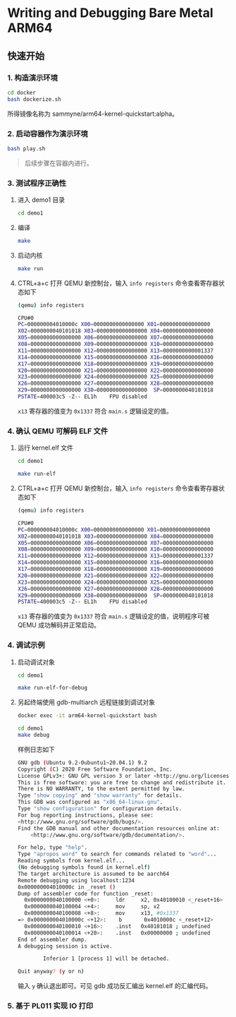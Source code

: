 # Writing and Debugging Bare Metal ARM64

## 快速开始

### 1. 构造演示环境
```bash
cd docker
bash dockerize.sh
```

所得镜像名称为 sammyne/arm64-kernel-quickstart:alpha。

### 2. 启动容器作为演示环境

```bash
bash play.sh
```

> 后续步骤在容器内进行。

### 3. 测试程序正确性

1. 进入 demo1 目录
    ```bash
    cd demo1
    ```
1. 编译
    ```bash
    make
    ```
1. 启动内核
    ```bash
    make run
    ```
1.  CTRL+a+c 打开 QEMU 新控制台，输入 `info registers` 命令查看寄存器状态如下
    ```bash
    (qemu) info registers

    CPU#0
    PC=000000004010000c X00=0000000000000000 X01=0000000000000000
    X02=0000000040101018 X03=0000000000000000 X04=0000000000000000
    X05=0000000000000000 X06=0000000000000000 X07=0000000000000000
    X08=0000000000000000 X09=0000000000000000 X10=0000000000000000
    X11=0000000000000000 X12=0000000000000000 X13=0000000000001337
    X14=0000000000000000 X15=0000000000000000 X16=0000000000000000
    X17=0000000000000000 X18=0000000000000000 X19=0000000000000000
    X20=0000000000000000 X21=0000000000000000 X22=0000000000000000
    X23=0000000000000000 X24=0000000000000000 X25=0000000000000000
    X26=0000000000000000 X27=0000000000000000 X28=0000000000000000
    X29=0000000000000000 X30=0000000000000000  SP=0000000040101018
    PSTATE=400003c5 -Z-- EL1h    FPU disabled
    ```

    `x13` 寄存器的值变为 `0x1337` 符合 `main.s` 逻辑设定的值。

### 4. 确认 QEMU 可解码 ELF 文件
1. 运行 kernel.elf 文件
    ```bash
    cd demo1

    make run-elf
    ```
1.  CTRL+a+c 打开 QEMU 新控制台，输入 `info registers` 命令查看寄存器状态如下
    ```bash
    (qemu) info registers

    CPU#0
    PC=000000004010000c X00=0000000000000000 X01=0000000000000000
    X02=0000000040101018 X03=0000000000000000 X04=0000000000000000
    X05=0000000000000000 X06=0000000000000000 X07=0000000000000000
    X08=0000000000000000 X09=0000000000000000 X10=0000000000000000
    X11=0000000000000000 X12=0000000000000000 X13=0000000000001337
    X14=0000000000000000 X15=0000000000000000 X16=0000000000000000
    X17=0000000000000000 X18=0000000000000000 X19=0000000000000000
    X20=0000000000000000 X21=0000000000000000 X22=0000000000000000
    X23=0000000000000000 X24=0000000000000000 X25=0000000000000000
    X26=0000000000000000 X27=0000000000000000 X28=0000000000000000
    X29=0000000000000000 X30=0000000000000000  SP=0000000040101018
    PSTATE=400003c5 -Z-- EL1h    FPU disabled
    ```

    `x13` 寄存器的值变为 `0x1337` 符合 `main.s` 逻辑设定的值，说明程序可被 QEMU 成功解码并正常启动。

### 4. 调试示例

1. 启动调试对象
    ```bash
    cd demo1

    make run-elf-for-debug
    ```
2. 另起终端使用 gdb-multiarch 远程链接到调试对象
    ```bash
    docker exec -it arm64-kernel-quickstart bash

    cd demo1
    make debug
    ```
    样例日志如下
    ```bash
    GNU gdb (Ubuntu 9.2-0ubuntu1~20.04.1) 9.2
    Copyright (C) 2020 Free Software Foundation, Inc.
    License GPLv3+: GNU GPL version 3 or later <http://gnu.org/licenses/gpl.html>
    This is free software: you are free to change and redistribute it.
    There is NO WARRANTY, to the extent permitted by law.
    Type "show copying" and "show warranty" for details.
    This GDB was configured as "x86_64-linux-gnu".
    Type "show configuration" for configuration details.
    For bug reporting instructions, please see:
    <http://www.gnu.org/software/gdb/bugs/>.
    Find the GDB manual and other documentation resources online at:
        <http://www.gnu.org/software/gdb/documentation/>.

    For help, type "help".
    Type "apropos word" to search for commands related to "word"...
    Reading symbols from kernel.elf...
    (No debugging symbols found in kernel.elf)
    The target architecture is assumed to be aarch64
    Remote debugging using localhost:1234
    0x000000004010000c in _reset ()
    Dump of assembler code for function _reset:
      0x0000000040100000 <+0>:     ldr     x2, 0x40100010 <_reset+16>
      0x0000000040100004 <+4>:     mov     sp, x2
      0x0000000040100008 <+8>:     mov     x13, #0x1337                    // #4919
    => 0x000000004010000c <+12>:    b       0x4010000c <_reset+12>
      0x0000000040100010 <+16>:    .inst   0x40101018 ; undefined
      0x0000000040100014 <+20>:    .inst   0x00000000 ; undefined
    End of assembler dump.
    A debugging session is active.

            Inferior 1 [process 1] will be detached.

    Quit anyway? (y or n)
    ```
    输入 `y` 确认退出即可。可见 gdb 成功反汇编出 kernel.elf 的汇编代码。

### 5. 基于 PL011 实现 IO 打印



